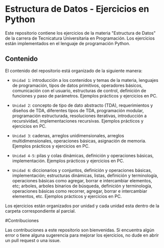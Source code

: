 # Estructura de Datos - Ejercicios en Python

Este repositorio contiene los ejercicios de la materia "Estructura de Datos" de la carrera de Tecnicatura Universitaria en Programación. Los ejercicios están implementados en el lenguaje de programación Python.

## Contenido

El contenido del repositorio está organizado de la siguiente manera:

- `Unidad 1`: introducción a los contenidos y temas de la materia, lenguajes de programación, tipos de datos primitivos, operadores básicos, comunicación con el usuario, estructuras de control, definición de funciones y paso de parámetros. Ejemplos prácticos y ejercicios en PC.

- `Unidad 2`: concepto de tipo de dato abstracto (TDA), requerimientos y diseños de TDA, diferentes tipos de TDA, programación modular, programación estructurada, resoluciones iterativas, introducción a recursividad, implementaciones recursivas. Ejemplos prácticos y ejercicios en PC.

- `Unidad 3`: cadenas, arreglos unidimensionales, arreglos multidimensionales, operaciones básicas, asignación de memoria. Ejemplos prácticos y ejercicios en PC.

- `Unidad 4-5`: pilas y colas dinámicas, definición y operaciones básicas, implementación. Ejemplos prácticos y ejercicios en PC.

- `Unidad 6`: diccionarios y conjuntos, definición y operaciones básicas, implementación; estructuras dinámicas, listas, definición y terminología, operaciones básicas como agregar, borrar e intercambiar elementos, etc; arboles, arboles binarios de búsqueda, definición y terminología, operaciones básicas como recorrer, agregar, borrar e intercambiar elementos, etc. Ejemplos prácticos y ejercicios en PC.

Los ejercicios están organizados por unidad y cada unidad esta dentro de la carpeta correspondiente al parcial.

#Contribuciones

Las contribuciones a este repositorio son bienvenidas. Si encuentra algún error o tiene alguna sugerencia para mejorar los ejercicios, no dude en abrir un pull request o una issue.
